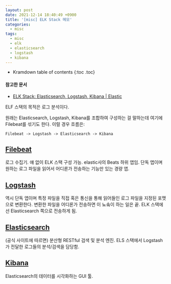 ```yaml
---
layout: post
date: 2021-12-14 18:40:49 +0900
title: '[misc] ELK Stack 메모'
categories:
  - misc
tags:
  - misc
  - elk
  - elasticsearch
  - logstash
  - kibana
---
```


* Kramdown table of contents
{:toc .toc}

#### 참고한 문서

- [ELK Stack: Elasticsearch, Logstash, Kibana | Elastic](https://www.elastic.co/kr/what-is/elk-stack)

ELF 스택의 목적은 로그 분석이다.

원래는 Elasticsearch, Logstash, Kibana를 조합하여 구성하는 걸 말하는데 여기에 Filebeat를 섞기도 한다. 이럴 경우 흐름은:

```
Filebeat -> Logstash -> Elasticsearch -> Kibana
```

## [Filebeat](https://www.elastic.co/kr/beats/filebeat)

로그 수집기. 얘 없이 ELK 스택 구성 가능. elastic사의 Beats 하위 앱임. 단독 앱이며 원하는 로그 파일을 읽어서 어디론가 전송하는 기능만 있는 경량 앱.

## [Logstash](https://www.elastic.co/kr/logstash/)

역시 단독 앱이며 특정 파일을 직접 혹은 통신을 통해 읽어들인 로그 파일을 지정된 포맷으로 변환한다. 변환한 파일을 어디론가 전송하면 이 뇨솤이 하는 일은 끝. ELK 스택에선 Elasticsearch 쪽으로 전송하게 됨.

## [Elasticsearch](https://www.elastic.co/kr/elasticsearch/)

(공식 사이트에 따르면) 분산형 RESTful 검색 및 분석 엔진. ELS 스택에서 Logstash가 전달한 로그들의 분석/검색을 담당함.

## [Kibana](https://www.elastic.co/kr/kibana/)

Elasticsearch의 데이터를 시각화하는 GUI 툴.
